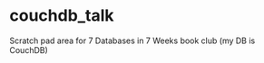couchdb_talk
============

Scratch pad area for 7 Databases in 7 Weeks book club (my DB is CouchDB)
